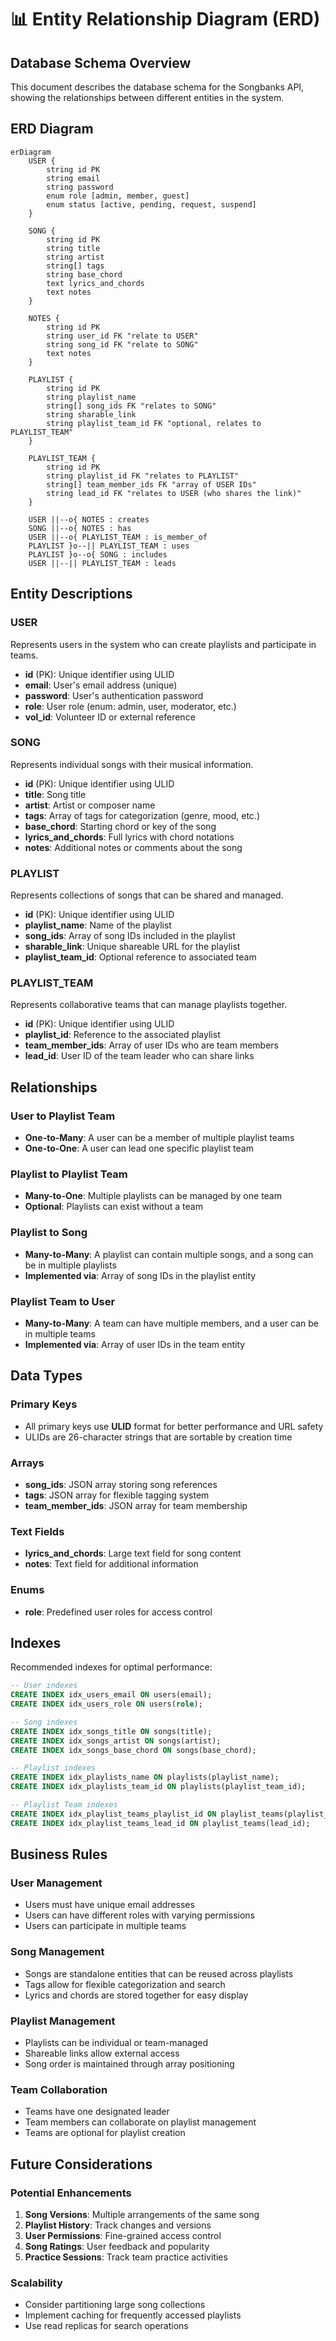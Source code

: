 # 📊 Entity Relationship Diagram (ERD)

## Database Schema Overview

This document describes the database schema for the Songbanks API, showing the relationships between different entities in the system.

## ERD Diagram

```mermaid
erDiagram
    USER {
        string id PK
        string email
        string password
        enum role [admin, member, guest]
        enum status [active, pending, request, suspend]
    }

    SONG {
        string id PK
        string title
        string artist
        string[] tags
        string base_chord
        text lyrics_and_chords
        text notes
    }

    NOTES {
        string id PK
        string user_id FK "relate to USER"
        string song_id FK "relate to SONG"
        text notes
    }

    PLAYLIST {
        string id PK
        string playlist_name
        string[] song_ids FK "relates to SONG"
        string sharable_link
        string playlist_team_id FK "optional, relates to PLAYLIST_TEAM"
    }

    PLAYLIST_TEAM {
        string id PK
        string playlist_id FK "relates to PLAYLIST"
        string[] team_member_ids FK "array of USER IDs"
        string lead_id FK "relates to USER (who shares the link)"
    }

    USER ||--o{ NOTES : creates
    SONG ||--o{ NOTES : has
    USER ||--o{ PLAYLIST_TEAM : is_member_of
    PLAYLIST }o--|| PLAYLIST_TEAM : uses
    PLAYLIST }o--o{ SONG : includes
    USER ||--|| PLAYLIST_TEAM : leads
```

## Entity Descriptions

### USER
Represents users in the system who can create playlists and participate in teams.

- **id** (PK): Unique identifier using ULID
- **email**: User's email address (unique)
- **password**: User's authentication password
- **role**: User role (enum: admin, user, moderator, etc.)
- **vol_id**: Volunteer ID or external reference

### SONG
Represents individual songs with their musical information.

- **id** (PK): Unique identifier using ULID
- **title**: Song title
- **artist**: Artist or composer name
- **tags**: Array of tags for categorization (genre, mood, etc.)
- **base_chord**: Starting chord or key of the song
- **lyrics_and_chords**: Full lyrics with chord notations
- **notes**: Additional notes or comments about the song

### PLAYLIST
Represents collections of songs that can be shared and managed.

- **id** (PK): Unique identifier using ULID
- **playlist_name**: Name of the playlist
- **song_ids**: Array of song IDs included in the playlist
- **sharable_link**: Unique shareable URL for the playlist
- **playlist_team_id**: Optional reference to associated team

### PLAYLIST_TEAM
Represents collaborative teams that can manage playlists together.

- **id** (PK): Unique identifier using ULID
- **playlist_id**: Reference to the associated playlist
- **team_member_ids**: Array of user IDs who are team members
- **lead_id**: User ID of the team leader who can share links

## Relationships

### User to Playlist Team
- **One-to-Many**: A user can be a member of multiple playlist teams
- **One-to-One**: A user can lead one specific playlist team

### Playlist to Playlist Team
- **Many-to-One**: Multiple playlists can be managed by one team
- **Optional**: Playlists can exist without a team

### Playlist to Song
- **Many-to-Many**: A playlist can contain multiple songs, and a song can be in multiple playlists
- **Implemented via**: Array of song IDs in the playlist entity

### Playlist Team to User
- **Many-to-Many**: A team can have multiple members, and a user can be in multiple teams
- **Implemented via**: Array of user IDs in the team entity

## Data Types

### Primary Keys
- All primary keys use **ULID** format for better performance and URL safety
- ULIDs are 26-character strings that are sortable by creation time

### Arrays
- **song_ids**: JSON array storing song references
- **tags**: JSON array for flexible tagging system
- **team_member_ids**: JSON array for team membership

### Text Fields
- **lyrics_and_chords**: Large text field for song content
- **notes**: Text field for additional information

### Enums
- **role**: Predefined user roles for access control

## Indexes

Recommended indexes for optimal performance:

```sql
-- User indexes
CREATE INDEX idx_users_email ON users(email);
CREATE INDEX idx_users_role ON users(role);

-- Song indexes
CREATE INDEX idx_songs_title ON songs(title);
CREATE INDEX idx_songs_artist ON songs(artist);
CREATE INDEX idx_songs_base_chord ON songs(base_chord);

-- Playlist indexes
CREATE INDEX idx_playlists_name ON playlists(playlist_name);
CREATE INDEX idx_playlists_team_id ON playlists(playlist_team_id);

-- Playlist Team indexes
CREATE INDEX idx_playlist_teams_playlist_id ON playlist_teams(playlist_id);
CREATE INDEX idx_playlist_teams_lead_id ON playlist_teams(lead_id);
```

## Business Rules

### User Management
- Users must have unique email addresses
- Users can have different roles with varying permissions
- Users can participate in multiple teams

### Song Management
- Songs are standalone entities that can be reused across playlists
- Tags allow for flexible categorization and search
- Lyrics and chords are stored together for easy display

### Playlist Management
- Playlists can be individual or team-managed
- Shareable links allow external access
- Song order is maintained through array positioning

### Team Collaboration
- Teams have one designated leader
- Team members can collaborate on playlist management
- Teams are optional for playlist creation

## Future Considerations

### Potential Enhancements
1. **Song Versions**: Multiple arrangements of the same song
2. **Playlist History**: Track changes and versions
3. **User Permissions**: Fine-grained access control
4. **Song Ratings**: User feedback and popularity
5. **Practice Sessions**: Track team practice activities

### Scalability
- Consider partitioning large song collections
- Implement caching for frequently accessed playlists
- Use read replicas for search operations